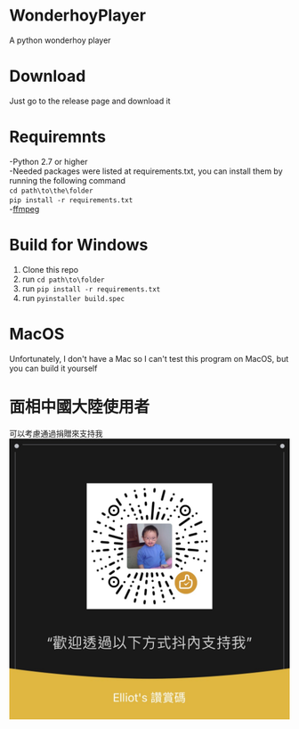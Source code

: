 # WonderhoyPlayer
A python wonderhoy player

# Download
Just go to the release page and download it

# Requiremnts
-Python 2.7 or higher<br>
-Needed packages were listed at requirements.txt, you can install them by running the following command<br>
`cd path\to\the\folder`<br>
`pip install -r requirements.txt`<br>
-[ffmpeg](https://ffmpeg.org/download.html)

# Build for Windows
1. Clone this repo
2. run `cd path\to\folder`
3. run `pip install -r requirements.txt`
4. run `pyinstaller build.spec`

# MacOS
Unfortunately, I don't have a Mac so I can't test this program on MacOS, but you can build it yourself

# 面相中國大陸使用者
可以考慮通過捐贈來支持我
![cn_user](cn.JPG)